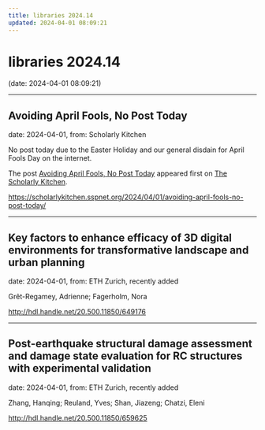 ```yaml
---
title: libraries 2024.14
updated: 2024-04-01 08:09:21
---
```


# libraries 2024.14

(date: 2024-04-01 08:09:21)

---

## Avoiding April Fools, No Post Today

date: 2024-04-01, from: Scholarly Kitchen

<p>No post today due to the Easter Holiday and our general disdain for April Fools Day on the internet.</p>
<p>The post <a href="https://scholarlykitchen.sspnet.org/2024/04/01/avoiding-april-fools-no-post-today/">Avoiding April Fools, No Post Today</a> appeared first on <a href="https://scholarlykitchen.sspnet.org">The Scholarly Kitchen</a>.</p>
 

<https://scholarlykitchen.sspnet.org/2024/04/01/avoiding-april-fools-no-post-today/>

---

## Key factors to enhance efficacy of 3D digital environments for transformative landscape and urban planning

date: 2024-04-01, from: ETH Zurich, recently added

Grêt-Regamey, Adrienne; Fagerholm, Nora 

<http://hdl.handle.net/20.500.11850/649176>

---

## Post-earthquake structural damage assessment and damage state evaluation for RC structures with experimental validation

date: 2024-04-01, from: ETH Zurich, recently added

Zhang, Hanqing; Reuland, Yves; Shan, Jiazeng; Chatzi, Eleni 

<http://hdl.handle.net/20.500.11850/659625>

